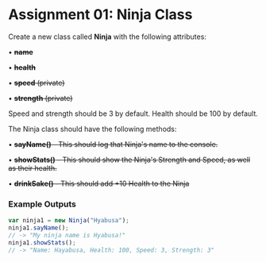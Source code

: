 # Assignment 01: Ninja Class

Create a new class called **Ninja** with the following attributes:

• ~~**name**~~

• ~~**health**~~

• ~~**speed** (private)~~

• ~~**strength** (private)~~


Speed and strength should be 3 by default. Health should be 100 by default.

The Ninja class should have the following methods:

• ~~**sayName()** - This should log that Ninja's name to the console.~~

• ~~**showStats()** - This should show the Ninja's Strength and Speed, as well as their health.~~

• ~~**drinkSake()** - This should add +10 Health to the Ninja~~

### Example Outputs

```javascript
var ninja1 = new Ninja("Hyabusa");
ninja1.sayName();
// -> "My ninja name is Hyabusa!"
ninja1.showStats();
// -> "Name: Hayabusa, Health: 100, Speed: 3, Strength: 3"
```